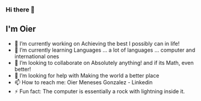 ### Hi there 👋
## I'm Oier

- 🔭 I’m currently working on Achieving the best I possibly can in life!
- 🌱 I’m currently learning Languages ... a lot of languages ... computer and international ones
- 👯 I’m looking to collaborate on Absolutely anything! and if its Math, even better!
- 🤔 I’m looking for help with Making the world a better place
- 📫 How to reach me: Oier Meneses Gonzalez - Linkedin
- ⚡ Fun fact: The computer is essentially a rock with lightning inside it.
<!--
**OierGman/OierGman** is a ✨ _special_ ✨ repository because its `README.md` (this file) appears on your GitHub profile.

Here are some ideas to get you started:

-->
